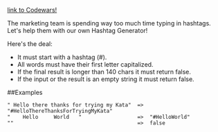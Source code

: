 [link to Codewars!](https://www.codewars.com/kata/52449b062fb80683ec000024)

The marketing team is spending way too much time typing in hashtags.
Let's help them with our own Hashtag Generator!

Here's the deal:
* It must start with a hashtag (#).
* All words must have their first letter capitalized.
* If the final result is longer than 140 chars it must return false.
* If the input or the result is an empty string it must return false.

##Examples
```
" Hello there thanks for trying my Kata"  =>  "#HelloThereThanksForTryingMyKata"
"    Hello     World   "                  =>  "#HelloWorld"
""                                        =>  false
```